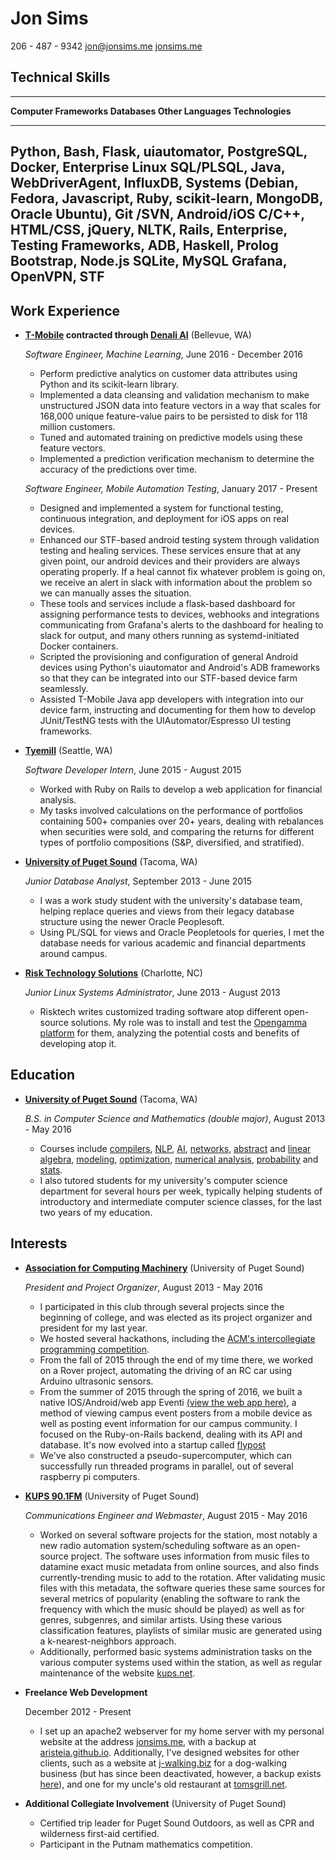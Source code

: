 Jon Sims
===============

206 - 487 - 9342
[jon@jonsims.me](mailto:jon@jonsims.me)
[jonsims.me](http://www.jonsims.me)

Technical Skills
----------------

----------------------------------------------------------------------------------------------------
**Computer               **Frameworks**       **Databases**      **Other
Languages**                                                      Technologies**
------------------------ -------------------- ------------------ -----------------------------------
Python, Bash,            Flask, uiautomator,  PostgreSQL,        Docker, Enterprise Linux 
SQL/PLSQL, Java,         WebDriverAgent,      InfluxDB,          Systems (Debian, Fedora,
Javascript, Ruby,        scikit-learn,        MongoDB, Oracle    Ubuntu), Git /SVN, Android/iOS
C/C++, HTML/CSS,         jQuery, NLTK, Rails, Enterprise,        Testing Frameworks, ADB, 
Haskell, Prolog          Bootstrap, Node.js   SQLite, MySQL      Grafana, OpenVPN, STF
----------------------------------------------------------------------------------------------------
     



Work Experience
---------------

*   **[T-Mobile](http://www.t-mobile.com/) contracted through [Denali AI](https://www.denaliai.com/)** (Bellevue, WA)

    *Software Engineer, Machine Learning*, June 2016 - December 2016

    -   Perform predictive analytics on customer data attributes using Python and its scikit-learn library.
    -   Implemented a data cleansing and validation mechanism to make unstructured JSON data into feature vectors in a way that scales for 168,000 unique feature-value pairs to be persisted to disk for 118 million customers.
    -   Tuned and automated training on predictive models using these feature vectors.
    -   Implemented a prediction verification mechanism to determine the accuracy of the predictions over time.

    *Software Engineer, Mobile Automation Testing*, January 2017 - Present

    -   Designed and implemented a system for functional testing, continuous integration, and deployment for iOS apps on real devices. 
    -   Enhanced our STF-based android testing system through validation testing and healing services. These services ensure that at any given point, our android devices and their providers are always operating properly. If a heal cannot fix whatever problem is going on, we receive an alert in slack with information about the problem so we can manually asses the situation.
    -   These tools and services include a flask-based dashboard for assigning performance tests to devices, webhooks and integrations communicating from Grafana's alerts to the dashboard for healing to slack for output, and many others running as systemd-initiated Docker containers. 
    -   Scripted the provisioning and configuration of general Android devices using Python's uiautomator and Android's ADB frameworks so that they can be integrated into our STF-based device farm seamlessly.
    -   Assisted T-Mobile Java app developers with integration into our device farm, instructing and documenting for them how to develop JUnit/TestNG tests with the UIAutomator/Espresso UI testing frameworks.

*   **[Tyemill](http://www.tyemill.com/)** (Seattle, WA)

    *Software Developer Intern*, June 2015 - August 2015

    -   Worked with Ruby on Rails to develop a web application for financial analysis. 
    -   My tasks involved calculations on the performance of portfolios containing 500+ companies over 20+ years, dealing with rebalances when securities were sold, and comparing the returns for different types of portfolio compositions (S&P, diversified, and stratified).

*   **[University of Puget Sound](http://www.pugetsound.edu/)** (Tacoma, WA)

    *Junior Database Analyst*, September 2013 - June 2015

    -   I was a work study student with the university's database team, helping replace queries and views from their legacy database structure using the newer Oracle Peoplesoft.
    -   Using PL/SQL for views and Oracle Peopletools for queries, I met the database needs for various academic and financial departments around campus.

*   **[Risk Technology Solutions](http://www.risktechnologysolutions.com/)** (Charlotte, NC)

    *Junior Linux Systems Administrator*, June 2013 - August 2013

    -   Risktech writes customized trading software atop different open-source solutions. My role was to install and test the [Opengamma platform](https://github.com/OpenGamma/OG-Platform) for them, analyzing the potential costs and benefits of developing atop it.


Education
---------

*   **[University of Puget Sound](http://www.pugetsound.edu/)** (Tacoma, WA)

    *B.S. in Computer Science and Mathematics (double major)*, August 2013 - May 2016

    -   Courses include [compilers](/resources/syllabi/cs481.pdf), [NLP](/resources/syllabi/cs425.pdf), [AI](/resources/syllabi/cs431.pdf), [networks](/resources/syllabi/cs325.pdf), [abstract](/resources/syllabi/math433.pdf) and [linear algebra](/resources/syllabi/math290.pdf), [modeling](/resources/syllabi/math471.pdf), [optimization](/resources/syllabi/math335.pdf), [numerical analysis](/resources/syllabi/math420.pdf), [probability](/resources/syllabi/math375.pdf) and [stats](/resources/syllabi/math376.pdf).
    -   I also tutored students for my university's computer science department for several hours per week, typically helping students of introductory and intermediate computer science classes, for the last two years of my education.


Interests
---------

*   **[Association for Computing Machinery](http://acm.pugetsound.edu)** (University of Puget Sound)

    *President and Project Organizer*, August 2013 - May 2016

    -   I participated in this club through several projects since the beginning of college, and was elected as its project organizer and president for my last year.
    -   We hosted several hackathons, including the [ACM's intercollegiate programming competition](http://mathcs.pugetsound.edu/acm-icpc/).
    -   From the fall of 2015 through the end of my time there, we worked on a Rover project, automating the driving of an RC car using Arduino ultrasonic sensors.
    -   From the summer of 2015 through the spring of 2016, we built a native IOS/Android/web app Eventi [(view the web app here)](http://eventi.pugetsound.edu/), a method of viewing campus event posters from a mobile device as well as posting event information for our campus community. I focused on the Ruby-on-Rails backend, dealing with its API and database. It's now evolved into a startup called [flypost](http://www.flypost.com/)
    -   We've also constructed a pseudo-supercomputer, which can successfully run threaded programs in parallel, out of several raspberry pi computers. 

*   **[KUPS 90.1FM](http://www.kups.net/)** (University of Puget Sound)

    *Communications Engineer and Webmaster*, August 2015 - May 2016

    -   Worked on several software projects for the station, most notably a new radio automation system/scheduling software as an open-source project. The software uses information from music files to datamine exact music metadata from online sources, and also finds currently-trending music to add to the rotation. After validating music files with this metadata, the software queries these same sources for several metrics of popularity (enabling the software to rank the frequency with which the music should be played) as well as for genres, subgenres, and similar artists. Using these various classification features, playlists of similar music are generated using a k-nearest-neighbors approach.
    -   Additionally, performed basic systems administration tasks on the various computer systems used within the station, as well as regular maintenance of the website [kups.net](http://www.kups.net/).

*   **Freelance Web Development**

    December 2012 - Present

    -   I set up an apache2 webserver for my home server with my personal website at the address [jonsims.me](http://www.jonsims.me), with a backup at [aristeia.github.io](http://aristeia.github.io/). Additionally, I've designed websites for other clients, such as a website at [j-walking.biz](/demos/jwalking) for a dog-walking business (but has since been deactivated, however, a backup exists [here](/demos/jwalking)), and one for my uncle's old restaurant at [tomsgrill.net](http://www.tomsgrill.net/).


*   **Additional Collegiate Involvement** (University of Puget Sound)

    -   Certified trip leader for Puget Sound Outdoors, as well as CPR and wilderness first-aid certified.
    -   Participant in the Putnam mathematics competition.